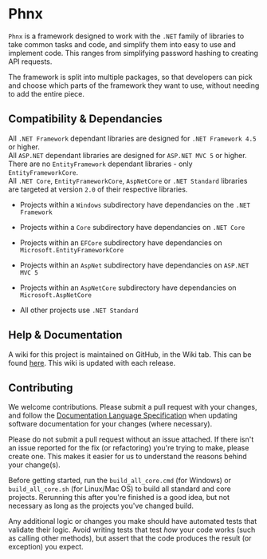 # Phnx
`Phnx` is a framework designed to work with the `.NET` family of libraries to take common tasks and code, and simplify them into easy to use and implement code. This ranges from simplifying password hashing to creating API requests.

The framework is split into multiple packages, so that developers can pick and choose which parts of the framework they want to use, without needing to add the entire piece. 

## Compatibility & Dependancies
All `.NET Framework` dependant libraries are designed for `.NET Framework 4.5` or higher.  
All `ASP.NET` dependant libraries are designed for `ASP.NET MVC 5` or higher.  
There are no `EntityFramework` dependant libraries - only `EntityFrameworkCore`.  
All `.NET Core`, `EntityFrameworkCore`, `AspNetCore` or `.NET Standard` libraries are targeted at version `2.0` of their respective libraries. 

* Projects within a `Windows` subdirectory have dependancies on the `.NET Framework`

* Projects within a `Core` subdirectory have dependancies on `.NET Core`

* Projects within an `EFCore` subdirectory have dependancies on `Microsoft.EntityFrameworkCore`

* Projects within an `AspNet` subdirectory have dependancies on `ASP.NET MVC 5`

* Projects within an `AspNetCore` subdirectory have dependancies on `Microsoft.AspNetCore`

* All other projects use `.NET Standard`

## Help & Documentation
A wiki for this project is maintained on GitHub, in the Wiki tab. This can be found [here](https://github.com/org-phnx/Phnx/wiki). This wiki is updated with each release.

## Contributing
We welcome contributions. Please submit a pull request with your changes, and follow the [Documentation Language Specification](https://github.com/org-phnx/Phnx/blob/master/Styles%20and%20Standards/Documentation%20Language%20Specification.md) when updating software documentation for your changes (where necessary). 

Please do not submit a pull request without an issue attached. If there isn't an issue reported for the fix (or refactoring) you're trying to make, please create one. This makes it easier for us to understand the reasons behind your change(s). 

Before getting started, run the `build_all_core.cmd` (for Windows) or `build_all_core.sh` (for Linux/Mac OS) to build all standard and core projects. Rerunning this after you're finished is a good idea, but not necessary as long as the projects you've changed build.

Any additional logic or changes you make should have automated tests that validate their logic. Avoid writing tests that test _how_ your code works (such as calling other methods), but assert that the code produces the result (or exception) you expect. 
